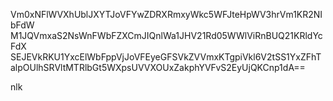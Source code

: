 Vm0xNFlWVXhUblJXYTJoVFYwZDRXRmxyWkc5WFJteHpWV3hrVm1KR2NIbFdW
M1JQVmxaS2NsWnFWbFZXCmJIQnlWa1JHV21Rd05WWlViRnBUQ21KRldYcFdX
SEJEVkRKU1YxcElWbFppVjJoVFEyeGFSVkZVVmxKTgpiVkl6V2tSS1YxZFhT
alpOUlhSRVltMTRlbGt5WXpsUVVXOUxZakphYVFvS2EyUjQKCnp1dA==

nlk